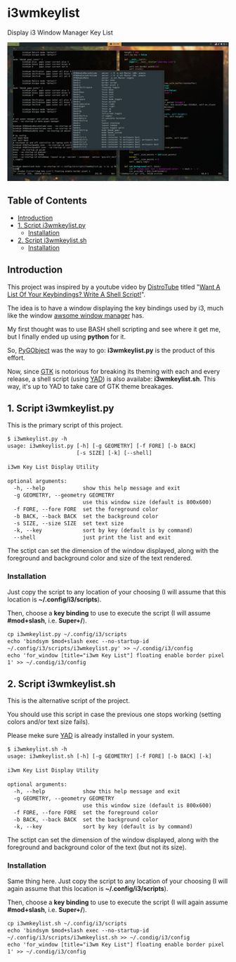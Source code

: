 # i3wmkeylist

Display i3 Window Manager Key List

![2021-09-05-215419_1680x1050_scrot.jpg](2021-09-05-215419_1680x1050_scrot.jpg)

## Table of Contents

<!-- vim-markdown-toc Marked -->

* [Introduction](#introduction)
* [1. Script i3wmkeylist.py](#1.-script-i3wmkeylist.py)
    * [Installation](#installation)
* [2. Script i3wmkeylist.sh](#2.-script-i3wmkeylist.sh)
    * [Installation](#installation)

<!-- vim-markdown-toc -->

## Introduction


This project was inspired by a youtube video by [DistroTube](https://www.youtube.com/channel/UCVls1GmFKf6WlTraIb_IaJg) titled "[Want A List Of Your Keybindings? Write A Shell Script!](https://www.youtube.com/watch?v=WkXyXIs-ZMI)".

The idea is to have a window displaying the key bindings used by i3, much like the window [awsome window manager](https://awesomewm.org/) has.

My first thought was to use BASH shell scripting and see where it get me, but I finally ended up using **python** for it.

So, [PyGObject](https://pygobject.readthedocs.io/) was the way to go: **i3wmkeylist.py** is the product of this effort.

Now, since [GTK](https://www.gtk.org/) is notorious for breaking its theming with each and every release, a shell script (using [YAD](https://github.com/v1cont/yad)) is also availabe: **i3wmkeylist.sh**. This way, it's up to YAD to take care of GTK theme breakages.



## 1. Script i3wmkeylist.py

This is the primary script of this project.

    $ i3wmkeylist.py -h
    usage: i3wmkeylist.py [-h] [-g GEOMETRY] [-f FORE] [-b BACK]
                          [-s SIZE] [-k] [--shell]

    i3wm Key List Display Utility

    optional arguments:
      -h, --help            show this help message and exit
      -g GEOMETRY, --geometry GEOMETRY
                            use this window size (default is 800x600)
      -f FORE, --fore FORE  set the foreground color
      -b BACK, --back BACK  set the background color
      -s SIZE, --size SIZE  set text size
      -k, --key             sort by key (default is by command)
      --shell               just print the list and exit

The sctipt can set the dimension of the window displayed, along with the foreground and background color and size of the text rendered.

### Installation

Just copy the script to any location of your choosing (I will assume that this location is **~/.config/i3/scripts**).

Then, choose a **key binding** to use to execute the script (I will assume **#mod+slash**, i.e. **Super+/**).

    cp i3wmkeylist.py ~/.config/i3/scripts
    echo 'bindsym $mod+slash exec --no-startup-id ~/.config/i3/scripts/i3wmkeylist.py' >> ~/.condig/i3/config
    echo 'for_window [title="i3wm Key List"] floating enable border pixel 1' >> ~/.condig/i3/config


## 2. Script i3wmkeylist.sh

This is the alternative script of the project.

You should use this script in case the previous one stops working (setting colors and/or text size fails).

Please meke sure [YAD](https://github.com/v1cont/yad) is already installed in your system.

    $ i3wmkeylist.sh -h
    usage: i3wmkeylist.sh [-h] [-g GEOMETRY] [-f FORE] [-b BACK] [-k]

    i3wm Key List Display Utility

    optional arguments:
      -h, --help            show this help message and exit
      -g GEOMETRY, --geometry GEOMETRY
                            use this window size (default is 800x600)
      -f FORE, --fore FORE  set the foreground color
      -b BACK, --back BACK  set the background color
      -k, --key             sort by key (default is by command)

The sctipt can set the dimension of the window displayed, along with the foreground and background color of the text (but not its size).

### Installation

Same thing here. Just copy the script to any location of your choosing (I will again assume that this location is **~/.config/i3/scripts**).

Then, choose a **key binding** to use to execute the script (I will again assume **#mod+slash**, i.e. **Super+/**).

    cp i3wmkeylist.sh ~/.config/i3/scripts
    echo 'bindsym $mod+slash exec --no-startup-id ~/.config/i3/scripts/i3wmkeylist.sh >> ~/.condig/i3/config
    echo 'for_window [title="i3wm Key List"] floating enable border pixel 1' >> ~/.condig/i3/config




